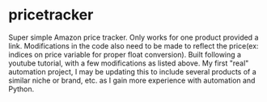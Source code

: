 # pricetracker
Super simple Amazon price tracker. Only works for one product provided a link. Modifications in the code also need to be made to reflect the price(ex: indices on price variable for proper float conversion). 
Built following a youtube tutorial, with a few modifications as listed above. My first "real" automation project, I may be updating this to include several products of a similar niche or brand, etc. as I gain more 
experience with automation and Python.
